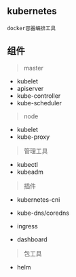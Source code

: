 ## kubernetes
```
docker容器编排工具

```

## 组件
> master
* kubelet
* apiserver
* kube-controller
* kube-scheduler

> node
* kubelet
* kube-proxy

> 管理工具
* kubectl
* kubeadm

> 插件
* kubernetes-cni
* kube-dns/coredns

* ingress
* dashboard

> 包工具
* helm